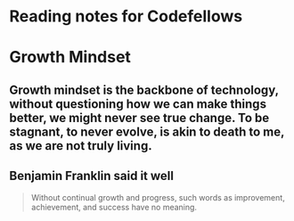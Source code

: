 # Reading notes for Codefellows


# Growth Mindset
## Growth mindset is the backbone of technology, without questioning how we can make things better, we might never see true change.  To be stagnant, to never evolve, is akin to death to me, as we are not truly living. 
## Benjamin Franklin said it well
> Without continual growth and progress, such words as improvement, achievement, and success have no meaning.
